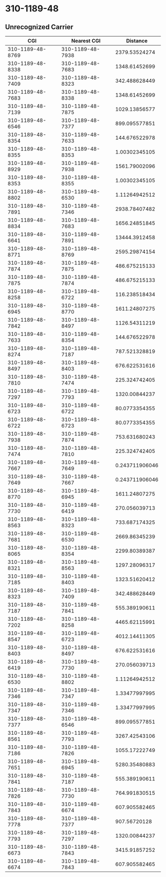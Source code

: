 # 310-1189-48
## Unrecognized Carrier


| CGI | Nearest CGI | Distance |
|-----|-------------|----------|
| 310-1189-48-8769 | 310-1189-48-7938 | 2379.53524274 |
| 310-1189-48-8338 | 310-1189-48-7683 | 1348.61452699 |
| 310-1189-48-7409 | 310-1189-48-8323 | 342.488628449 |
| 310-1189-48-7683 | 310-1189-48-8338 | 1348.61452699 |
| 310-1189-48-7139 | 310-1189-48-7875 | 1029.13856577 |
| 310-1189-48-6546 | 310-1189-48-7377 | 899.095577851 |
| 310-1189-48-8354 | 310-1189-48-7633 | 144.676522978 |
| 310-1189-48-8355 | 310-1189-48-8353 | 1.00302345105 |
| 310-1189-48-8929 | 310-1189-48-7938 | 1561.79002096 |
| 310-1189-48-8353 | 310-1189-48-8355 | 1.00302345105 |
| 310-1189-48-8802 | 310-1189-48-6530 | 1.11264942512 |
| 310-1189-48-7891 | 310-1189-48-7346 | 2938.78407482 |
| 310-1189-48-8834 | 310-1189-48-7683 | 1656.24851845 |
| 310-1189-48-6641 | 310-1189-48-7891 | 13444.3912458 |
| 310-1189-48-8771 | 310-1189-48-8769 | 2595.29874154 |
| 310-1189-48-7874 | 310-1189-48-7875 | 486.675215133 |
| 310-1189-48-7875 | 310-1189-48-7874 | 486.675215133 |
| 310-1189-48-8258 | 310-1189-48-6722 | 116.238518434 |
| 310-1189-48-6945 | 310-1189-48-8770 | 1611.24807275 |
| 310-1189-48-7842 | 310-1189-48-8497 | 1126.54311219 |
| 310-1189-48-7633 | 310-1189-48-8354 | 144.676522978 |
| 310-1189-48-8274 | 310-1189-48-7187 | 787.521328819 |
| 310-1189-48-8497 | 310-1189-48-8403 | 676.622531616 |
| 310-1189-48-7810 | 310-1189-48-7474 | 225.324742405 |
| 310-1189-48-7297 | 310-1189-48-7793 | 1320.00844237 |
| 310-1189-48-6723 | 310-1189-48-6722 | 80.0773354355 |
| 310-1189-48-6722 | 310-1189-48-6723 | 80.0773354355 |
| 310-1189-48-7938 | 310-1189-48-7874 | 753.631680243 |
| 310-1189-48-7474 | 310-1189-48-7810 | 225.324742405 |
| 310-1189-48-7667 | 310-1189-48-7649 | 0.243711906046 |
| 310-1189-48-7649 | 310-1189-48-7667 | 0.243711906046 |
| 310-1189-48-8770 | 310-1189-48-6945 | 1611.24807275 |
| 310-1189-48-7730 | 310-1189-48-6419 | 270.056039713 |
| 310-1189-48-8563 | 310-1189-48-8323 | 733.687174325 |
| 310-1189-48-7681 | 310-1189-48-6530 | 2669.86345239 |
| 310-1189-48-8065 | 310-1189-48-8354 | 2299.80389387 |
| 310-1189-48-8321 | 310-1189-48-8563 | 1297.28096317 |
| 310-1189-48-7185 | 310-1189-48-8403 | 1323.51620412 |
| 310-1189-48-8323 | 310-1189-48-7409 | 342.488628449 |
| 310-1189-48-7187 | 310-1189-48-7841 | 555.389190611 |
| 310-1189-48-7202 | 310-1189-48-8258 | 4465.62115991 |
| 310-1189-48-8547 | 310-1189-48-6723 | 4012.14411305 |
| 310-1189-48-8403 | 310-1189-48-8497 | 676.622531616 |
| 310-1189-48-6419 | 310-1189-48-7730 | 270.056039713 |
| 310-1189-48-6530 | 310-1189-48-8802 | 1.11264942512 |
| 310-1189-48-7346 | 310-1189-48-7347 | 1.33477997995 |
| 310-1189-48-7347 | 310-1189-48-7346 | 1.33477997995 |
| 310-1189-48-7377 | 310-1189-48-6546 | 899.095577851 |
| 310-1189-48-8561 | 310-1189-48-7793 | 3267.42543106 |
| 310-1189-48-7186 | 310-1189-48-7826 | 1055.17222749 |
| 310-1189-48-7651 | 310-1189-48-6945 | 5280.35480883 |
| 310-1189-48-7841 | 310-1189-48-7187 | 555.389190611 |
| 310-1189-48-7826 | 310-1189-48-7730 | 764.991830515 |
| 310-1189-48-7843 | 310-1189-48-6674 | 607.905582465 |
| 310-1189-48-7778 | 310-1189-48-7377 | 907.56720128 |
| 310-1189-48-7793 | 310-1189-48-7297 | 1320.00844237 |
| 310-1189-48-6673 | 310-1189-48-7843 | 3415.91857252 |
| 310-1189-48-6674 | 310-1189-48-7843 | 607.905582465 |
